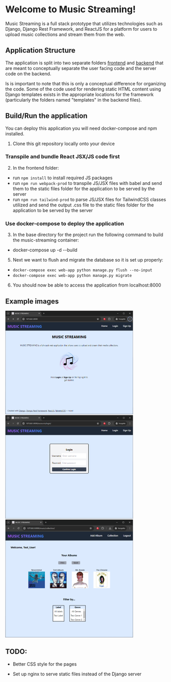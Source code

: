 # Welcome to Music Streaming!

Music Streaming is a full stack prototype that utilizes technologies such as Django, Django Rest Framework, and ReactJS for a platform for users to upload music collections and stream them from the web.

## Application Structure

The application is split into two separate folders [frontend](https://github.com/squee72564/Music-Streaming/tree/main/app/frontend) and [backend](https://github.com/squee72564/Music-Streaming/tree/main/app/backend) that are meant to conceptually separate the user facing code and the server code on the backend.

Is is important to note that this is only a conceptual difference for organizing the code. Some of the code used for rendering static HTML content using Django templates exists in the appropriate locations for the framework (particularly the folders named "templates" in the backend files).

## Build/Run the application

You can deploy this application you will need docker-compose and npm installed.

1. Clone this git repository locally onto your device

### Transpile and bundle React JSX/JS code first

2. In the frontend folder:

- run `npm install` to install required JS packages
- run `npm run webpack-prod` to transpile JS/JSX files with babel and send them to the static files folder for the application to be served by the server
- run `npm run tailwind-prod` to parse JS/JSX files for TailwindCSS classes utilized and send the output .css file to the static files folder for the application to be served by the server

### Use docker-compose to deploy the application

3. In the base directory for the project run the following command to build the music-streaming container:

- docker-compose up -d --build

5. Next we want to flush and migrate the database so it is set up properly:

- `docker-compose exec web-app python manage.py flush --no-input`
- `docker-compose exec web-app python manage.py migrate`

6. You should now be able to access the application from localhost:8000

## Example images

<img  src="https://github.com/squee72564/Music-Streaming/raw/main/github/home.PNG"  alt="home page"  width="400">

<img  src="https://github.com/squee72564/Music-Streaming/raw/main/github/login.PNG"  alt="login page"  width="400">

<img  src="https://github.com/squee72564/Music-Streaming/raw/main/github/collection.png"  alt="music collection page"  width="400">

## TODO:

- Better CSS style for the pages

- Set up nginx to serve static files instead of the Django server
